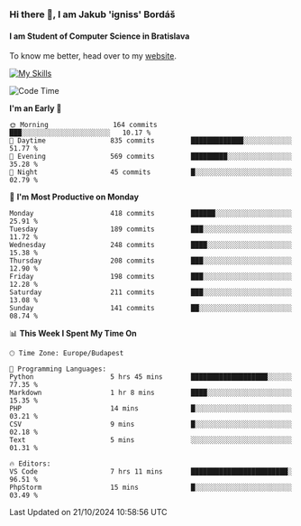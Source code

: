 ### Hi there 👋, I am Jakub 'igniss' Bordáš

#### I am Student of Computer Science in Bratislava
To know me better, head over to my [website](https://bordas.sk).

[![My Skills](https://skillicons.dev/icons?i=js,html,css,figma,svelte,java,kotlin,python,postgresql,typescript,nest,nodejs)](https://bordas.sk)


<!--START_SECTION:waka-->
![Code Time](http://img.shields.io/badge/Code%20Time-1%2C547%20hrs%2035%20mins-blue)

**I'm an Early 🐤** 

```text
🌞 Morning                164 commits         ███░░░░░░░░░░░░░░░░░░░░░░   10.17 % 
🌆 Daytime                835 commits         █████████████░░░░░░░░░░░░   51.77 % 
🌃 Evening                569 commits         █████████░░░░░░░░░░░░░░░░   35.28 % 
🌙 Night                  45 commits          █░░░░░░░░░░░░░░░░░░░░░░░░   02.79 % 
```
📅 **I'm Most Productive on Monday** 

```text
Monday                   418 commits         ██████░░░░░░░░░░░░░░░░░░░   25.91 % 
Tuesday                  189 commits         ███░░░░░░░░░░░░░░░░░░░░░░   11.72 % 
Wednesday                248 commits         ████░░░░░░░░░░░░░░░░░░░░░   15.38 % 
Thursday                 208 commits         ███░░░░░░░░░░░░░░░░░░░░░░   12.90 % 
Friday                   198 commits         ███░░░░░░░░░░░░░░░░░░░░░░   12.28 % 
Saturday                 211 commits         ███░░░░░░░░░░░░░░░░░░░░░░   13.08 % 
Sunday                   141 commits         ██░░░░░░░░░░░░░░░░░░░░░░░   08.74 % 
```


📊 **This Week I Spent My Time On** 

```text
🕑︎ Time Zone: Europe/Budapest

💬 Programming Languages: 
Python                   5 hrs 45 mins       ███████████████████░░░░░░   77.35 % 
Markdown                 1 hr 8 mins         ████░░░░░░░░░░░░░░░░░░░░░   15.35 % 
PHP                      14 mins             █░░░░░░░░░░░░░░░░░░░░░░░░   03.21 % 
CSV                      9 mins              █░░░░░░░░░░░░░░░░░░░░░░░░   02.18 % 
Text                     5 mins              ░░░░░░░░░░░░░░░░░░░░░░░░░   01.31 % 

🔥 Editors: 
VS Code                  7 hrs 11 mins       ████████████████████████░   96.51 % 
PhpStorm                 15 mins             █░░░░░░░░░░░░░░░░░░░░░░░░   03.49 % 
```


 Last Updated on 21/10/2024 10:58:56 UTC
<!--END_SECTION:waka-->
